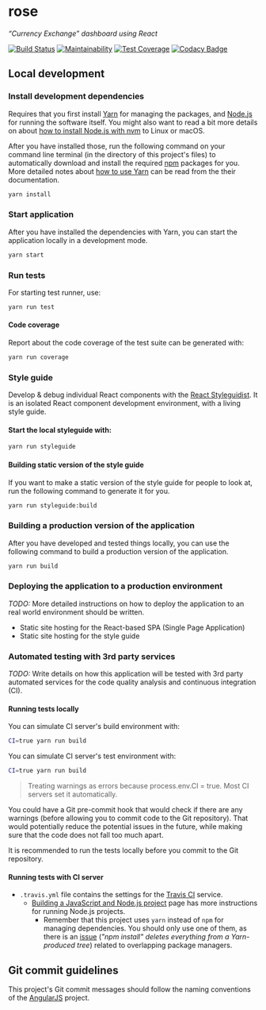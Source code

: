 # rose

_“Currency Exchange” dashboard using React_

[![Build Status](https://travis-ci.org/d2s/rose.svg?branch=master)](https://travis-ci.org/d2s/rose)
[![Maintainability](https://api.codeclimate.com/v1/badges/fe6d5b787b6ab5f5e871/maintainability)](https://codeclimate.com/github/d2s/rose/maintainability)
[![Test Coverage](https://api.codeclimate.com/v1/badges/fe6d5b787b6ab5f5e871/test_coverage)](https://codeclimate.com/github/d2s/rose/test_coverage)
[![Codacy Badge](https://api.codacy.com/project/badge/Grade/2364edd47e2e4ee3a05f8aefe967e64c)](https://www.codacy.com/app/d2s/rose?utm_source=github.com&amp;utm_medium=referral&amp;utm_content=d2s/rose&amp;utm_campaign=Badge_Grade)


## Local development


### Install development dependencies

Requires that you first install [Yarn](https://yarnpkg.com/lang/en/) for managing the packages, and [Node.js](https://nodejs.org/en/) for running the software itself. You might also want to read a bit more details on about [how to install Node.js with nvm](https://gist.github.com/d2s/372b5943bce17b964a79) to Linux or macOS. 

After you have installed those, run the following command on your command line terminal (in the directory of this project's files) to automatically download and install the required [npm](https://www.npmjs.com/) packages for you. More detailed notes about [how to use Yarn](https://yarnpkg.com/en/docs/usage) can be read from the their documentation.

```sh
yarn install
```


### Start application

After you have installed the dependencies with Yarn, you can start the application locally in a development mode.

```sh
yarn start
```

### Run tests

For starting test runner, use:

```sh
yarn run test
```

#### Code coverage

Report about the code coverage of the test suite can be generated with:

```sh
yarn run coverage
```


### Style guide

Develop & debug individual React components with the [React Styleguidist](https://react-styleguidist.js.org/). It is an isolated React component development environment, with a living style guide.

#### Start the local styleguide with:

```sh
yarn run styleguide
```

#### Building static version of the style guide

If you want to make a static version of the style guide for people to look at, run the following command to generate it for you.

```sh
yarn run styleguide:build
```

### Building a production version of the application

After you have developed and tested things locally, you can use the following command to build a production version of the application.

```sh
yarn run build
```

### Deploying the application to a production environment

_TODO:_ More detailed instructions on how to deploy the application to an real world environment should be written.

- Static site hosting for the React-based SPA (Single Page Application)
- Static site hosting for the style guide


### Automated testing with 3rd party services

_TODO:_ Write details on how this application will be tested with 3rd party automated services for the code quality analysis and continuous integration (CI).

#### Running tests locally

You can simulate CI server's build environment with:

```sh
CI=true yarn run build
```

You can simulate CI server's test environment with:

```sh
CI=true yarn run build
```

> Treating warnings as errors because process.env.CI = true.
> Most CI servers set it automatically.

You could have a Git pre-commit hook that would check if there are any warnings (before allowing you to commit code to the Git repository). That would potentially reduce the potential issues in the future, while making sure that the code does not fall too much apart.

It is recommended to run the tests locally before you commit to the Git repository.


#### Running tests with CI server

- `.travis.yml` file contains the settings for the [Travis CI](https://docs.travis-ci.com/user/getting-started/) service.
  - [Building a JavaScript and Node.js project](https://docs.travis-ci.com/user/languages/javascript-with-nodejs/) page has more instructions for running Node.js projects.
    - Remember that this project uses `yarn` instead of `npm` for managing dependencies. You should only use one of them, as there is an [issue](https://github.com/yarnpkg/yarn/issues/5240) (_"npm install" deletes everything from a Yarn-produced tree_) related to overlapping package managers.


## Git commit guidelines

This project's Git commit messages should follow the naming conventions of the [AngularJS](https://github.com/angular/angular.js/blob/master/DEVELOPERS.md#commits) project.
